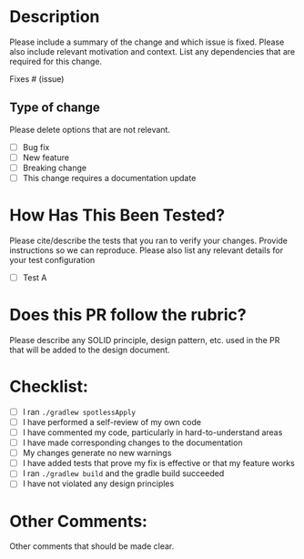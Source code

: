 # Description

Please include a summary of the change and which issue is fixed. Please also include relevant motivation and context. List any dependencies that are required for this change.

<!-- optional until we link issues w/ github project -->
Fixes # (issue) 

## Type of change

Please delete options that are not relevant.

- [ ] Bug fix <!--(non-breaking change which fixes an issue)-->
- [ ] New feature <!--(non-breaking change which adds functionality)-->
- [ ] Breaking change <!--(fix or feature that would cause existing functionality to not work as expected)-->
- [ ] This change requires a documentation update

# How Has This Been Tested?

Please cite/describe the tests that you ran to verify your changes. Provide instructions so we can reproduce. Please also list any relevant details for your test configuration

- [ ] Test A

# Does this PR follow the rubric?

Please describe any SOLID principle, design pattern, etc. used in the PR that will be added to the design document.

# Checklist:

- [ ] I ran `./gradlew spotlessApply`
- [ ] I have performed a self-review of my own code
- [ ] I have commented my code, particularly in hard-to-understand areas
- [ ] I have made corresponding changes to the documentation
- [ ] My changes generate no new warnings
- [ ] I have added tests that prove my fix is effective or that my feature works
- [ ] I ran `./gradlew build` and the gradle build succeeded
- [ ] I have not violated any design principles

# Other Comments:

Other comments that should be made clear.
